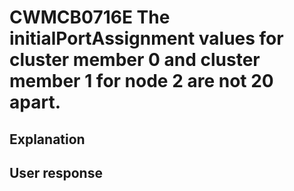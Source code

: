 # CWMCB0716E The initialPortAssignment values for cluster member 0 and cluster member 1 for node 2 are not 20 apart.

## Explanation

## User response